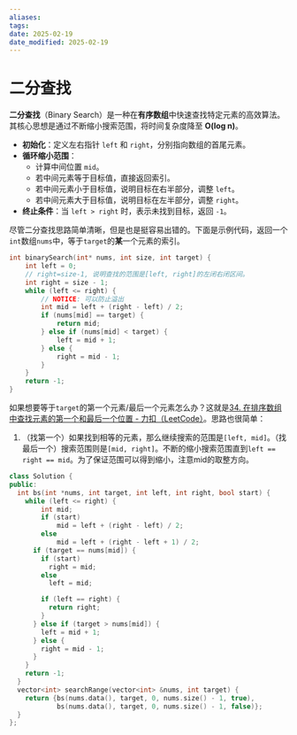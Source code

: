 ```yaml
---
aliases: 
tags: 
date: 2025-02-19
date_modified: 2025-02-19
---
```


# 二分查找

**二分查找**（Binary Search）是一种在**有序数组**中快速查找特定元素的高效算法。其核心思想是通过不断缩小搜索范围，将时间复杂度降至 **O(log n)**。

- **初始化**：定义左右指针 `left` 和 `right`，分别指向数组的首尾元素。
- **循环缩小范围**：
    - 计算中间位置 `mid`。
    - 若中间元素等于目标值，直接返回索引。
    - 若中间元素小于目标值，说明目标在右半部分，调整 `left`。
    - 若中间元素大于目标值，说明目标在左半部分，调整 `right`。
- **终止条件**：当 `left > right` 时，表示未找到目标，返回 `-1`。

尽管二分查找思路简单清晰，但是也是挺容易出错的。下面是示例代码，返回一个`int`数组`nums`中，等于`target`的**某**一个元素的索引。

```c
int binarySearch(int* nums, int size, int target) {
    int left = 0;
    // right=size-1, 说明查找的范围是[left, right]的左闭右闭区间。
    int right = size - 1;
    while (left <= right) {
        // NOTICE: 可以防止溢出
        int mid = left + (right - left) / 2; 
        if (nums[mid] == target) {
            return mid;
        } else if (nums[mid] < target) {
            left = mid + 1;
        } else {
            right = mid - 1;
        }
    }
    return -1;
}
```

如果想要等于`target`的第一个元素/最后一个元素怎么办？这就是[34. 在排序数组中查找元素的第一个和最后一个位置 - 力扣（LeetCode）](https://leetcode.cn/problems/find-first-and-last-position-of-element-in-sorted-array)。思路也很简单：

1. （找第一个）如果找到相等的元素，那么继续搜索的范围是`[left, mid]`。（找最后一个）搜索范围则是`[mid, right]`。不断的缩小搜索范围直到`left == right == mid`。为了保证范围可以得到缩小，注意mid的取整方向。

```cpp
class Solution {
public:
  int bs(int *nums, int target, int left, int right, bool start) {
    while (left <= right) {
        int mid;
        if (start) 
            mid = left + (right - left) / 2;
        else 
            mid = left + (right - left + 1) / 2;
      if (target == nums[mid]) {
        if (start)
          right = mid;
        else
          left = mid;

        if (left == right) {
          return right;
        }
      } else if (target > nums[mid]) {
        left = mid + 1;
      } else {
        right = mid - 1;
      }
    }
    return -1;
  }
  vector<int> searchRange(vector<int> &nums, int target) {
    return {bs(nums.data(), target, 0, nums.size() - 1, true),
            bs(nums.data(), target, 0, nums.size() - 1, false)};
  }
};
```
